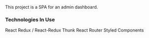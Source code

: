This project is a SPA for an admin dashboard. 

### Technologies In Use
React
Redux / React-Redux
Thunk
React Router
Styled Components